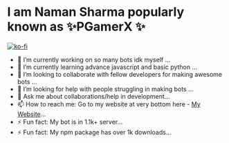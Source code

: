 


<h1>I am Naman Sharma popularly known as  ✨PGamerX ✨ </h1>

[![ko-fi](https://ko-fi.com/img/githubbutton_sm.svg)](https://ko-fi.com/U7U438GWF)

- 🔭 I’m currently working on so many bots idk myself ...
- 🌱 I’m currently learning advance javascript and basic python ...
- 👯 I’m looking to collaborate with fellow developers for making awesome bots ...
- 🤔 I’m looking for help with people struggling in making bots ...
- 💬 Ask me about collaborations/help in development...
- 📫 How to reach me: Go to my website at very bottom here - [My Website](https://pgamerx.com)...
- ⚡ Fun fact: My bot is in 1.1k+ server...
- ⚡ Fun fact: My npm package has over 1k downloads...
